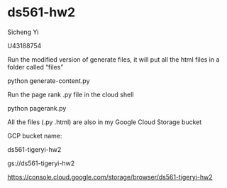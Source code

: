 # ds561-hw2

Sicheng Yi 

U43188754


Run the modified version of generate files, it will put all the html files in a folder called “files”

python generate-content.py


Run the page rank .py file in the cloud shell 

python pagerank.py


All the files (.py .html) are also in my Google Cloud Storage bucket

GCP bucket name:

ds561-tigeryi-hw2

gs://ds561-tigeryi-hw2

https://console.cloud.google.com/storage/browser/ds561-tigeryi-hw2

